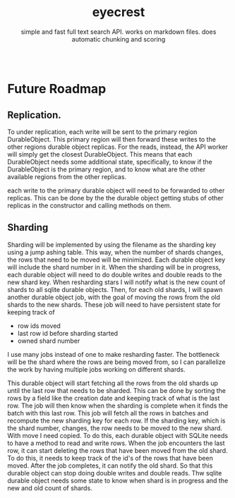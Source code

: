 <div align='center' className='w-full'>
    <br/>
    <br/>
    <br/>
    <h1>eyecrest</h1>
    <p>simple and fast full text search API. works on markdown files. does automatic chunking and scoring</p>
    <br/>
    <br/>
</div>

# Future Roadmap

## Replication.

To under replication, each write will be sent to the primary region DurableObject. This primary region will then forward these writes to the other regions durable object replicas. For the reads, instead, the API worker will simply get the closest DurableObject. This means that each DurableObject needs some additional state, specifically, to know if the DurableObject is the primary region, and to know what are the other available regions from the other replicas.

each write to the primary durable object will need to be forwarded to other replicas. This can be done by the the durable object getting stubs of other replicas in the constructor and calling methods on them.

## Sharding

Sharding will be implemented by using the filename as the sharding key using a jump ashing table. This way, when the number of shards changes, the rows that need to be moved will be minimized. Each durable object key will include the shard number in it. When the sharding will be in progress, each durable object will need to do double writes and double reads to the new shard key. When resharding stars I will notify what is the new count of shards to all sqlite durable objects. Then, for each old shards, I will spawn another durable object job, with the goal of moving the rows from the old shards to the new shards. These job will need to have persistent state for keeping track of

- row ids moved
- last row id before sharding started
- owned shard number

I use many jobs instead of one to make resharding faster. The bottleneck will be the shard where the rows are being moved from, so I can parallelize the work by having multiple jobs working on different shards.

This durable object will start fetching all the rows from the old shards up until the last row that needs to be sharded. This can be done by sorting the rows by a field like the creation date and keeping track of what is the last row. The job will then know when the sharding is complete when it finds the batch with this last row. This job will fetch all the rows in batches and recompute the new sharding key for each row. If the sharding key, which is the shard number, changes, the row needs to be moved to the new shard. With move I need copied. To do this, each durable object with SQLite needs to have a method to read and write rows. When the job encounters the last row, it can start deleting the rows that have been moved from the old shard. To do this, it needs to keep track of the id's of the rows that have been moved. After the job completes, it can notify the old shard. So that this durable object can stop doing double writes and double reads. Thw sqlite durable object needs some state to know when shard is in progress and the new and old count of shards.
